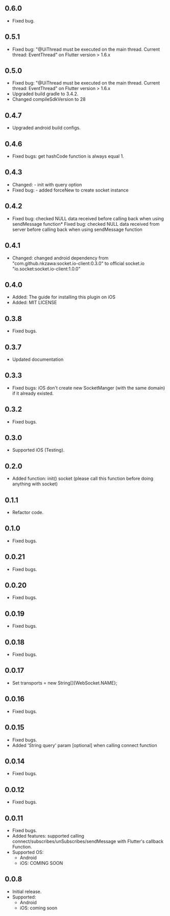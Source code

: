 ## 0.6.0
- Fixed bug.

## 0.5.1
- Fixed bug: "@UiThread must be executed on the main thread. Current thread: EventThread" on Flutter version > 1.6.x

## 0.5.0
- Fixed bug: "@UiThread must be executed on the main thread. Current thread: EventThread" on Flutter version > 1.6.x
- Upgraded build gradle to 3.4.2.
- Changed compileSdkVersion to 28

## 0.4.7
- Upgraded android build configs.

## 0.4.6
- Fixed bugs: get hashCode function is always equal 1.

## 0.4.3
* Changed: - init with query option
* Fixed bug: - added forceNew to create socket instance

## 0.4.2
* Fixed bug: checked NULL data received before calling back when using sendMessage function* Fixed bug: checked NULL data received from server before calling back when using sendMessage function

## 0.4.1
* Changed: changed android dependency from "com.github.nkzawa:socket.io-client:0.3.0" to official socket.io "io.socket:socket.io-client:1.0.0"

## 0.4.0
* Added: The guide for installing this plugin on iOS 
* Added: MIT LICENSE

## 0.3.8
* Fixed bugs.

## 0.3.7
* Updated documentation

## 0.3.3
* Fixed bugs: iOS don't create new SocketManger (with the same domain) if it already existed.

## 0.3.2
* Fixed bugs.

## 0.3.0
* Supported iOS (Testing).

## 0.2.0
* Added function: init() socket (please call this function before doing anything with socket)

## 0.1.1
* Refactor code.

## 0.1.0
* Fixed bugs.

## 0.0.21
* Fixed bugs.

## 0.0.20
* Fixed bugs.

## 0.0.19
* Fixed bugs.

## 0.0.18
* Fixed bugs.

## 0.0.17
* Set transports = new String[]{WebSocket.NAME};

## 0.0.16
* Fixed bugs.

## 0.0.15
* Fixed bugs.
* Added 'String query' param [optional] when calling connect function

## 0.0.14
* Fixed bugs.

## 0.0.12
* Fixed bugs.

## 0.0.11
* Fixed bugs.
* Added features: supported calling connect/subscribes/unSubscribes/sendMessage with Flutter's callback Function.
* Supported OS:
    + Android
    + iOS: COMING SOON

## 0.0.8
* Initial release.
* Supported:
    + Android
    + iOS: coming soon
